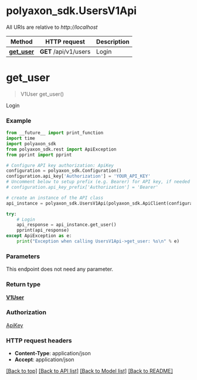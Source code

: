 # polyaxon_sdk.UsersV1Api

All URIs are relative to *http://localhost*

Method | HTTP request | Description
------------- | ------------- | -------------
[**get_user**](UsersV1Api.md#get_user) | **GET** /api/v1/users | Login


# **get_user**
> V1User get_user()

Login

### Example
```python
from __future__ import print_function
import time
import polyaxon_sdk
from polyaxon_sdk.rest import ApiException
from pprint import pprint

# Configure API key authorization: ApiKey
configuration = polyaxon_sdk.Configuration()
configuration.api_key['Authorization'] = 'YOUR_API_KEY'
# Uncomment below to setup prefix (e.g. Bearer) for API key, if needed
# configuration.api_key_prefix['Authorization'] = 'Bearer'

# create an instance of the API class
api_instance = polyaxon_sdk.UsersV1Api(polyaxon_sdk.ApiClient(configuration))

try:
    # Login
    api_response = api_instance.get_user()
    pprint(api_response)
except ApiException as e:
    print("Exception when calling UsersV1Api->get_user: %s\n" % e)
```

### Parameters
This endpoint does not need any parameter.

### Return type

[**V1User**](V1User.md)

### Authorization

[ApiKey](../README.md#ApiKey)

### HTTP request headers

 - **Content-Type**: application/json
 - **Accept**: application/json

[[Back to top]](#) [[Back to API list]](../README.md#documentation-for-api-endpoints) [[Back to Model list]](../README.md#documentation-for-models) [[Back to README]](../README.md)

